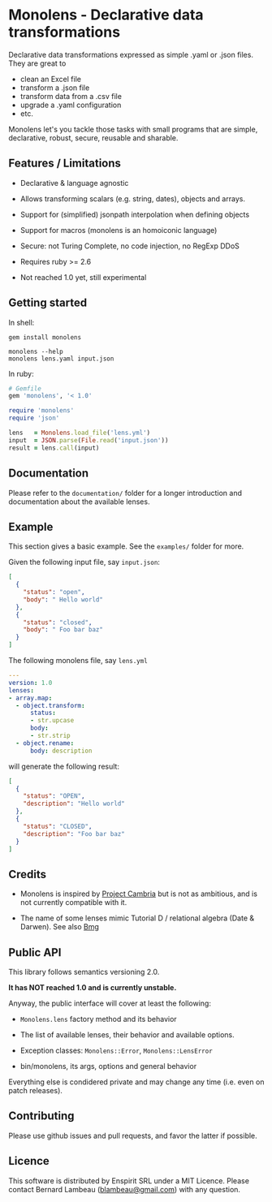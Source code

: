 # Monolens - Declarative data transformations

Declarative data transformations expressed as simple .yaml or
.json files. They are great to

- clean an Excel file
- transform a .json file
- transform data from a .csv file
- upgrade a .yaml configuration
- etc.

Monolens let's you tackle those tasks with small programs that are
simple, declarative, robust, secure, reusable and sharable.

## Features / Limitations

* Declarative & language agnostic
* Allows transforming scalars (e.g. string, dates), objects and arrays.
* Support for (simplified) jsonpath interpolation when defining objects
* Support for macros (monolens is an homoiconic language)
* Secure: not Turing Complete, no code injection, no RegExp DDoS

* Requires ruby >= 2.6
* Not reached 1.0 yet, still experimental

## Getting started

In shell:

```shell
gem install monolens

monolens --help
monolens lens.yaml input.json
```

In ruby:

```ruby
# Gemfile
gem 'monolens', '< 1.0'
```

```ruby
require 'monolens'
require 'json'

lens   = Monolens.load_file('lens.yml')
input  = JSON.parse(File.read('input.json'))
result = lens.call(input)
```

## Documentation

Please refer to the `documentation/` folder for a longer introduction and
documentation about the available lenses.

## Example

This section gives a basic example. See the `examples/` folder for more.

Given the following input file, say `input.json`:

```json
[
  {
    "status": "open",
    "body": " Hello world"
  },
  {
    "status": "closed",
    "body": " Foo bar baz"
  }
]
```

The following monolens file, say `lens.yml`

```yaml
---
version: 1.0
lenses:
- array.map:
  - object.transform:
      status:
      - str.upcase
      body:
      - str.strip
  - object.rename:
      body: description
```

will generate the following result:

```json
[
  {
    "status": "OPEN",
    "description": "Hello world"
  },
  {
    "status": "CLOSED",
    "description": "Foo bar baz"
  }
]
```

## Credits

* Monolens is inspired by [Project Cambria](https://www.inkandswitch.com/cambria/)
but is not as ambitious, and is not currently compatible with it.

* The name of some lenses mimic Tutorial D / relational algebra (Date & Darwen).
  See also [Bmg](https://github.com/enspirit/bmg)

## Public API

This library follows semantics versioning 2.0.

**It has NOT reached 1.0 and is currently unstable.**

Anyway, the public interface will cover at least the following:

* `Monolens.lens` factory method and its behavior

* The list of available lenses, their behavior and available options.

* Exception classes: `Monolens::Error`, `Monolens::LensError`

* bin/monolens, its args, options and general behavior

Everything else is condidered private and may change any time
(i.e. even on patch releases).

## Contributing

Please use github issues and pull requests, and favor the latter if possible.

## Licence

This software is distributed by Enspirit SRL under a MIT Licence. Please
contact Bernard Lambeau (blambeau@gmail.com) with any question.
